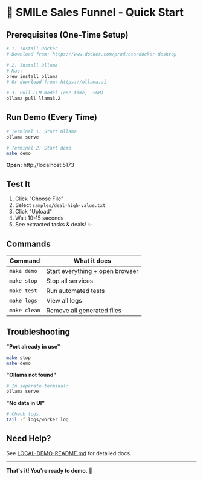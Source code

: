 # 🚀 SMILe Sales Funnel - Quick Start

## Prerequisites (One-Time Setup)

```bash
# 1. Install Docker
# Download from: https://www.docker.com/products/docker-desktop

# 2. Install Ollama
# Mac:
brew install ollama
# Or download from: https://ollama.ai

# 3. Pull LLM model (one-time, ~2GB)
ollama pull llama3.2
```

## Run Demo (Every Time)

```bash
# Terminal 1: Start Ollama
ollama serve

# Terminal 2: Start demo
make demo
```

**Open:** http://localhost:5173

## Test It

1. Click "Choose File"
2. Select `samples/deal-high-value.txt`
3. Click "Upload"
4. Wait 10-15 seconds
5. See extracted tasks & deals! ✨

## Commands

| Command | What it does |
|---------|--------------|
| `make demo` | Start everything + open browser |
| `make stop` | Stop all services |
| `make test` | Run automated tests |
| `make logs` | View all logs |
| `make clean` | Remove all generated files |

## Troubleshooting

**"Port already in use"**
```bash
make stop
make demo
```

**"Ollama not found"**
```bash
# In separate terminal:
ollama serve
```

**"No data in UI"**
```bash
# Check logs:
tail -f logs/worker.log
```

## Need Help?

See [LOCAL-DEMO-README.md](LOCAL-DEMO-README.md) for detailed docs.

---

**That's it! You're ready to demo.** 🎉
